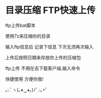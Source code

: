 # 目录压缩 FTP快速上传

ftp上传bat脚本

使用7z来压缩你的目录

输入ftp信息后 记录下信息 下次无须再次输入

上传后按照日期来存放你上传的压缩包

ftp上传 不用在去下载客户端,输入命令 

快捷使用 方便你我!

 ｡:.ﾟヽ(｡◕‿◕｡)ﾉﾟ.:｡+ﾟ
